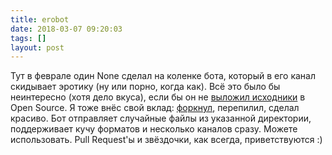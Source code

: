 ```yaml
---
title: erobot
date: 2018-03-07 09:20:03
tags: []
layout: post
---
```


Тут в феврале один None сделал на коленке бота, который в его канал скидывает эротику (ну или порно, когда как). Всё это было бы неинтересно (хотя дело вкуса), если бы он не [выложил исходники](https://github.com/Qwinpin/erobot) в Open Source. Я тоже внёс свой вклад: [форкнул](https://github.com/orsinium/send-file-bot), перепилил, сделал красиво. Бот отправляет случайные файлы из указанной директории, поддерживает кучу форматов и несколько каналов сразу. Можете использовать. Pull Request'ы и звёздочки, как всегда, приветствуются :)
